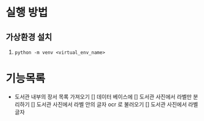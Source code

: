 # 실행 방법
## 가상환경 설치
1. `python -m venv <virtual_env_name>`


# 기능목록
- 도서관 내부의 장서 목록 가져오기
    [] 데이터 베이스에 
    [] 도서관 사진에서 라벨만 분리하기
    [] 도서관 사진에서 라벨 안의 글자 ocr 로 불러오기
    [] 도서관 사진에서 라벨 글자 
